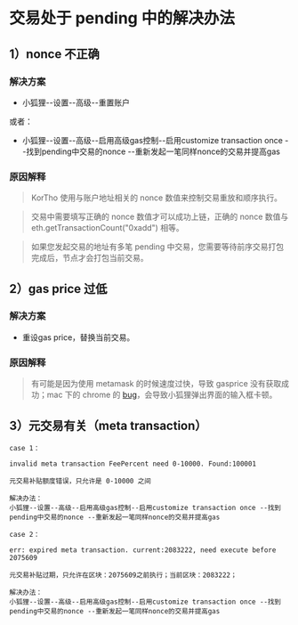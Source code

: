 # 交易处于 pending 中的解决办法

## 1）nonce 不正确

### 解决方案
* 小狐狸--设置--高级--重置账户 

或者：

* 小狐狸--设置--高级--启用高级gas控制--启用customize transaction once --找到pending中交易的nonce --重新发起一笔同样nonce的交易并提高gas

### 原因解释

> KorTho 使用与账户地址相关的 nonce 数值来控制交易重放和顺序执行。

> 交易中需要填写正确的 nonce 数值才可以成功上链，正确的 nonce 数值与 eth.getTransactionCount("0xadd") 相等。

> 如果您发起交易的地址有多笔 pending 中交易，您需要等待前序交易打包完成后，节点才会打包当前交易。

## 2）gas price 过低

### 解决方案

* 重设gas price，替换当前交易。

### 原因解释

> 有可能是因为使用 metamask 的时候速度过快，导致 gasprice 没有获取成功；mac 下的 chrome 的 [bug](https://github.com/MetaMask/metamask-extension/issues/10202)，会导致小狐狸弹出界面的输入框卡顿。

## 3）元交易有关（meta transaction）

```
case 1：

invalid meta transaction FeePercent need 0-10000. Found:100001

元交易补贴额度错误，只允许是 0-10000 之间

解决办法：
小狐狸--设置--高级--启用高级gas控制--启用customize transaction once --找到pending中交易的nonce --重新发起一笔同样nonce的交易并提高gas
```

```
case 2：

err: expired meta transaction. current:2083222, need execute before 2075609

元交易补贴过期，只允许在区块：2075609之前执行；当前区块：2083222；

解决办法：
小狐狸--设置--高级--启用高级gas控制--启用customize transaction once --找到pending中交易的nonce --重新发起一笔同样nonce的交易并提高gas
```